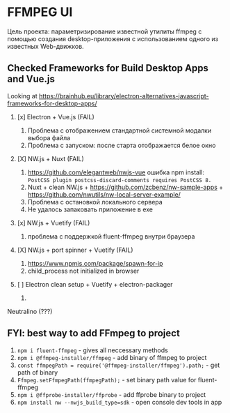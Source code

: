 # FFMPEG UI

Цель проекта: параметризирование известной утилиты ffmpeg с помощью создания desktop-приложения с использованием одного из известных Web-движков.

## Checked Frameworks for Build Desktop Apps and Vue.js

Looking at https://brainhub.eu/library/electron-alternatives-javascript-frameworks-for-desktop-apps/

1. [x] Electron + Vue.js (FAIL)

    1. Проблема с отображением стандартной системной модалки выбора файла
    2. Проблема с запуском: после старта отображается белое окно

2. [X] NW.js + Nuxt (FAIL)

    1. https://github.com/elegantweb/nwjs-vue ошибка npm install: `PostCSS plugin postcss-discard-comments requires PostCSS 8.`
    2. Nuxt + clean NW.js + https://github.com/zcbenz/nw-sample-apps + https://github.com/nwutils/nw-local-server-example/
    3. Проблема с остановкой локального сервера
    4. Не удалось запаковать приложение в exe

3. [x] NW.js + Vuetify (FAIL)

    1. проблема с поддержкой fluent-ffmpeg внутри браузера

4. [X] NW.js + port spinner + Vuetify (FAIL)
    
    1. https://www.npmjs.com/package/spawn-for-ip
    2. child_process not initialized in browser

5. [ ] Electron clean setup + Vuetify + electron-packager

    1. 


Neutralino (???)

## FYI: best way to add FFmpeg to project

1. `npm i fluent-ffmpeg` - gives all neccessary methods
2. `npm i @ffmpeg-installer/ffmpeg` - add binary of ffmpeg to project
3. `const ffmpegPath = require('@ffmpeg-installer/ffmpeg').path;` - get path of binary
4. `Ffmpeg.setFfmpegPath(ffmpegPath);` - set binary path value for fluent-ffmpeg
5. `npm i @ffprobe-installer/ffprobe` - add ffprobe binary to project
6. `npm install nw --nwjs_build_type=sdk` - open console dev tools in app